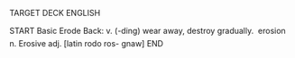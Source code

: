 TARGET DECK
ENGLISH

START
Basic
Erode
Back: v. (-ding) wear away, destroy gradually.  erosion n. Erosive adj. [latin rodo ros- gnaw]
END
